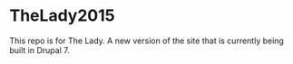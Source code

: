 # TheLady2015
This repo is for The Lady. A new version of the site that is currently being built in Drupal 7.
